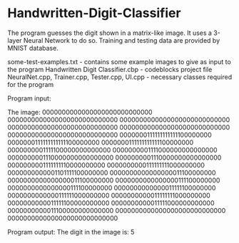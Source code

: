 # Handwritten-Digit-Classifier

The program guesses the digit shown in a matrix-like image. It uses a 3-layer Neural Network to do so.
Training and testing data are provided by MNIST database.

some-test-examples.txt - contains some example images to give as input to the program
Handwritten Digit Classifier.cbp - codeblocks project file
NeuralNet.cpp, Trainer.cpp, Tester.cpp, UI.cpp - necessary classes required for the program 


Program input: 

The image:
0000000000000000000000000000
0000000000000000000000000000
0000000000000000000000000000
0000000000000000000000000000
0000000000000000000000000000
0000000000000000000000000000
0000000111111111111100000000
0000000111111111111100000000
0000000111111111111100000000
0000000001111100000000000000
0000000001111000000000000000
0000000001110000000000000000
0000000001110000000000000000
0000000001111111110000000000
0000000000111111111000000000
0000000000001101111100000000
0000000000000000011100000000
0000000000000000011100000000
0000000000000000111100000000
0000000000000000111100000000
0000000000000011111100000000
0000000000000111111000000000
0000000000011111111000000000
0000000000011111100000000000
0000000000011111000000000000
0000000000011100000000000000
0000000000000000000000000000
0000000000000000000000000000

Program output:
The digit in the image is: 5
